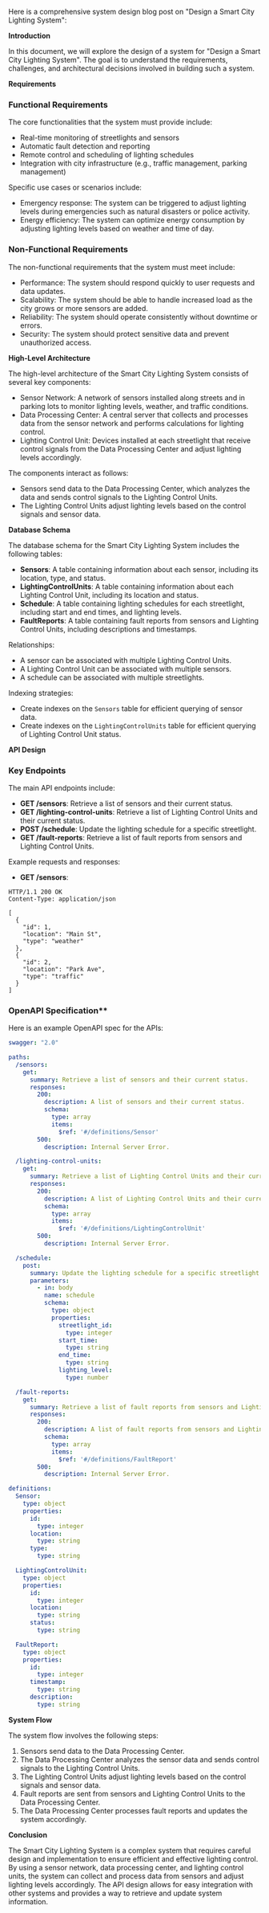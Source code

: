 Here is a comprehensive system design blog post on "Design a Smart City Lighting System":

**Introduction**

In this document, we will explore the design of a system for "Design a Smart City Lighting System". The goal is to understand the requirements, challenges, and architectural decisions involved in building such a system.

**Requirements**

### Functional Requirements

The core functionalities that the system must provide include:

* Real-time monitoring of streetlights and sensors
* Automatic fault detection and reporting
* Remote control and scheduling of lighting schedules
* Integration with city infrastructure (e.g., traffic management, parking management)

Specific use cases or scenarios include:

* Emergency response: The system can be triggered to adjust lighting levels during emergencies such as natural disasters or police activity.
* Energy efficiency: The system can optimize energy consumption by adjusting lighting levels based on weather and time of day.

### Non-Functional Requirements

The non-functional requirements that the system must meet include:

* Performance: The system should respond quickly to user requests and data updates.
* Scalability: The system should be able to handle increased load as the city grows or more sensors are added.
* Reliability: The system should operate consistently without downtime or errors.
* Security: The system should protect sensitive data and prevent unauthorized access.

**High-Level Architecture**

The high-level architecture of the Smart City Lighting System consists of several key components:

* Sensor Network: A network of sensors installed along streets and in parking lots to monitor lighting levels, weather, and traffic conditions.
* Data Processing Center: A central server that collects and processes data from the sensor network and performs calculations for lighting control.
* Lighting Control Unit: Devices installed at each streetlight that receive control signals from the Data Processing Center and adjust lighting levels accordingly.

The components interact as follows:

* Sensors send data to the Data Processing Center, which analyzes the data and sends control signals to the Lighting Control Units.
* The Lighting Control Units adjust lighting levels based on the control signals and sensor data.

**Database Schema**

The database schema for the Smart City Lighting System includes the following tables:

* **Sensors**: A table containing information about each sensor, including its location, type, and status.
* **LightingControlUnits**: A table containing information about each Lighting Control Unit, including its location and status.
* **Schedule**: A table containing lighting schedules for each streetlight, including start and end times, and lighting levels.
* **FaultReports**: A table containing fault reports from sensors and Lighting Control Units, including descriptions and timestamps.

Relationships:

* A sensor can be associated with multiple Lighting Control Units.
* A Lighting Control Unit can be associated with multiple sensors.
* A schedule can be associated with multiple streetlights.

Indexing strategies:

* Create indexes on the `Sensors` table for efficient querying of sensor data.
* Create indexes on the `LightingControlUnits` table for efficient querying of Lighting Control Unit status.

**API Design**

### Key Endpoints

The main API endpoints include:

* **GET /sensors**: Retrieve a list of sensors and their current status.
* **GET /lighting-control-units**: Retrieve a list of Lighting Control Units and their current status.
* **POST /schedule**: Update the lighting schedule for a specific streetlight.
* **GET /fault-reports**: Retrieve a list of fault reports from sensors and Lighting Control Units.

Example requests and responses:

* **GET /sensors**:
```
HTTP/1.1 200 OK
Content-Type: application/json

[
  {
    "id": 1,
    "location": "Main St",
    "type": "weather"
  },
  {
    "id": 2,
    "location": "Park Ave",
    "type": "traffic"
  }
]
```
### OpenAPI Specification**

Here is an example OpenAPI spec for the APIs:
```yaml
swagger: "2.0"

paths:
  /sensors:
    get:
      summary: Retrieve a list of sensors and their current status.
      responses:
        200:
          description: A list of sensors and their current status.
          schema:
            type: array
            items:
              $ref: '#/definitions/Sensor'
        500:
          description: Internal Server Error.

  /lighting-control-units:
    get:
      summary: Retrieve a list of Lighting Control Units and their current status.
      responses:
        200:
          description: A list of Lighting Control Units and their current status.
          schema:
            type: array
            items:
              $ref: '#/definitions/LightingControlUnit'
        500:
          description: Internal Server Error.

  /schedule:
    post:
      summary: Update the lighting schedule for a specific streetlight.
      parameters:
        - in: body
          name: schedule
          schema:
            type: object
            properties:
              streetlight_id:
                type: integer
              start_time:
                type: string
              end_time:
                type: string
              lighting_level:
                type: number

  /fault-reports:
    get:
      summary: Retrieve a list of fault reports from sensors and Lighting Control Units.
      responses:
        200:
          description: A list of fault reports from sensors and Lighting Control Units.
          schema:
            type: array
            items:
              $ref: '#/definitions/FaultReport'
        500:
          description: Internal Server Error.

definitions:
  Sensor:
    type: object
    properties:
      id:
        type: integer
      location:
        type: string
      type:
        type: string

  LightingControlUnit:
    type: object
    properties:
      id:
        type: integer
      location:
        type: string
      status:
        type: string

  FaultReport:
    type: object
    properties:
      id:
        type: integer
      timestamp:
        type: string
      description:
        type: string
```
**System Flow**

The system flow involves the following steps:

1. Sensors send data to the Data Processing Center.
2. The Data Processing Center analyzes the sensor data and sends control signals to the Lighting Control Units.
3. The Lighting Control Units adjust lighting levels based on the control signals and sensor data.
4. Fault reports are sent from sensors and Lighting Control Units to the Data Processing Center.
5. The Data Processing Center processes fault reports and updates the system accordingly.

**Conclusion**

The Smart City Lighting System is a complex system that requires careful design and implementation to ensure efficient and effective lighting control. By using a sensor network, data processing center, and lighting control units, the system can collect and process data from sensors and adjust lighting levels accordingly. The API design allows for easy integration with other systems and provides a way to retrieve and update system information.